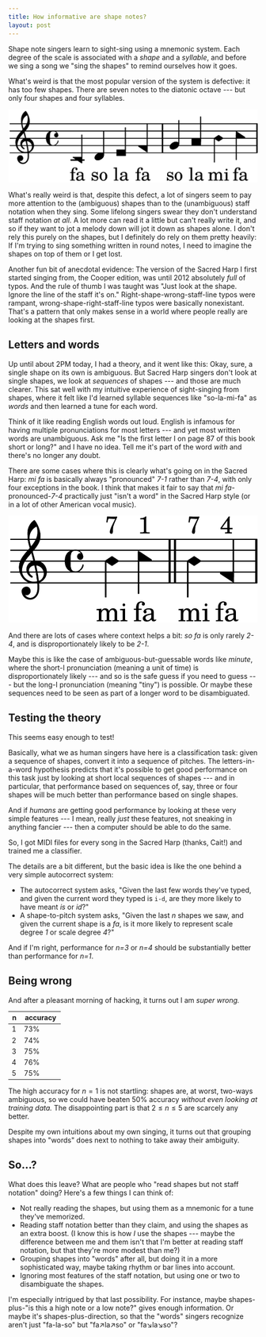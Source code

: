 ```yaml
---
title: How informative are shape notes?
layout: post
---
```


Shape note singers learn to sight-sing using a mnemonic system. Each
degree of the scale is associated with a *shape* and a *syllable*, and
before we sing a song we "sing the shapes" to remind ourselves how it
goes.

What's weird is that the most popular version of the system is
defective: it has too few shapes. There are seven notes to the diatonic
octave --- but only four shapes and four syllables.

![A full-octave major scale with only four syllables: fa so la fa so la mi fa](/assets/informative1.png)

What's really weird is that, despite this defect, a lot of singers seem
to pay more attention to the (ambiguous) shapes than to the
(unambiguous) staff notation when they sing. Some lifelong singers swear
they don't understand staff notation *at all.* A lot more can read it a
little but can't really write it, and so if they want to jot a melody
down will jot it down as shapes alone. I don't rely this purely on the
shapes, but I definitely do rely on them pretty heavily: If I'm trying
to sing something written in round notes, I need to imagine the shapes
on top of them or I get lost.

Another fun bit of anecdotal evidence: The version of the Sacred Harp I
first started singing from, the Cooper edition, was until 2012
absolutely *full* of typos. And the rule of thumb I was taught was "Just
look at the shape. Ignore the line of the staff it's on."
Right-shape-wrong-staff-line typos were rampant,
wrong-shape-right-staff-line typos were basically nonexistant. That's a
pattern that only makes sense in a world where people really are looking
at the shapes first.

Letters and words
-----------------

Up until about 2PM today, I had a theory, and it went like this: Okay,
sure, a single shape on its own is ambiguous. But Sacred Harp singers
don't look at single shapes, we look at *sequences* of shapes --- and
those are much clearer. This sat well with my intuitive experience of
sight-singing from shapes, where it felt like I'd learned syllable
sequences like "so-la-mi-fa" as *words* and then learned a tune for each
word.

Think of it like reading English words out loud. English is infamous for
having multiple pronunciations for most letters --- and yet most written
words are unambiguous. Ask me "Is the first letter I on page 87 of this
book short or long?" and I have no idea. Tell me it's part of the word
*with* and there's no longer any doubt.

There are some cases where this is clearly what's going on in the Sacred
Harp: *mi fa* is basically always
"pronounced" *7-1* rather than *7-4*, with only four exceptions in the book. I
think that makes it fair to say that *mi fa*-pronounced-*7-4* practically just
"isn't a word" in the Sacred Harp style (or in a lot of other American
vocal music).

![Two intervals with the same syllables: "mi fa" as a jump from B to C versus as a jump from B to F](/assets/informative2.png)


And there are lots of cases where context helps a bit: *so fa* is only rarely *2-4*, and is disproportionately likely to be
*2-1*.


Maybe this is like the case of ambiguous-but-guessable words like *minute*,
where the short-I pronunciation (meaning a unit of time) is
disproportionately likely --- and so is the
safe guess if you need to guess --- but the long-I pronunciation
(meaning "tiny") is possible. Or maybe these sequences need to be seen
as part of a longer word to be disambiguated.

Testing the theory
------------------

This seems easy enough to test!

Basically, what we as human singers have here is a classification task:
given a sequence of shapes, convert it into a sequence of pitches. The
letters-in-a-word hypothesis predicts that it's possible to get good
performance on this task just by looking at short local sequences of
shapes --- and in particular, that performance based on sequences of,
say, three or four shapes will be much better than performance based on
single shapes.

And if *humans* are getting good performance by looking at these very
simple features --- I mean, really *just* these features, not sneaking
in anything fancier --- then a computer should be able to do the same.

So, I got MIDI files for every song in the Sacred Harp (thanks, Cait!)
and trained me a classifier.

The details are a bit different, but the basic idea is like the one
behind a very simple autocorrect system:

-   The autocorrect system asks, "Given the last few words they've
    typed, and given the current word they typed is `i-d`, are they more
    likely to have meant *is* or *id*?"
-   A shape-to-pitch system asks, "Given the last *n* shapes we saw, and
    given the current shape is a *fa*, is it more likely to represent scale
    degree *1* or scale degree *4*?"

And if I'm right, performance for *n=3* or
*n=4* should be substantially better than
performance for *n=1*.

Being wrong
-----------

And after a pleasant morning of hacking, it turns out I am *super
wrong.*

<table style="width:21%;">
<colgroup>
<col style="width: 5%" />
<col style="width: 15%" />
</colgroup>
<thead>
<tr class="header">
<th>n</th>
<th>accuracy</th>
</tr>
</thead>
<tbody>
<tr class="odd">
<td>1</td>
<td>73%</td>
</tr>
<tr class="even">
<td>2</td>
<td>74%</td>
</tr>
<tr class="odd">
<td>3</td>
<td>75%</td>
</tr>
<tr class="even">
<td>4</td>
<td>76%</td>
</tr>
<tr class="odd">
<td>5</td>
<td>75%</td>
</tr>
</tbody>
</table>

The high accuracy for *n* = 1 is not startling: shapes are, at worst,
two-ways ambiguous, so we could have beaten 50% accuracy *without even
looking at training data.* The disappointing part is that 2 ≤ *n* ≤ 5
are scarcely any better.

Despite my own intuitions about my own singing, it turns out that
grouping shapes into "words" does next to nothing to take away their
ambiguity.

So...?
------

What does this leave? What are people who "read shapes but not staff
notation" doing? Here's a few things I can think of:

-   Not really reading the shapes, but using them as a mnemonic for a
    tune they've memorized.
-   Reading staff notation better than they claim, and using the shapes
    as an extra boost. (I know this is how *I* use the shapes --- maybe
    the difference between me and them isn't that I'm better at reading
    staff notation, but that they're more modest than me?)
-   Grouping shapes into "words" after all, but doing it in a more
    sophisticated way, maybe taking rhythm or bar lines into account.
-   Ignoring most features of the staff notation, but using one or two
    to disambiguate the shapes.

I'm especially intrigued by that last possibility. For instance, maybe
shapes-plus-"is this a high note or a low note?" gives enough
information. Or maybe it's shapes-plus-direction, so that the "words"
singers recognize aren't just "fa-la-so" but "fa↗la↗so" or "fa↘la↘so"?
